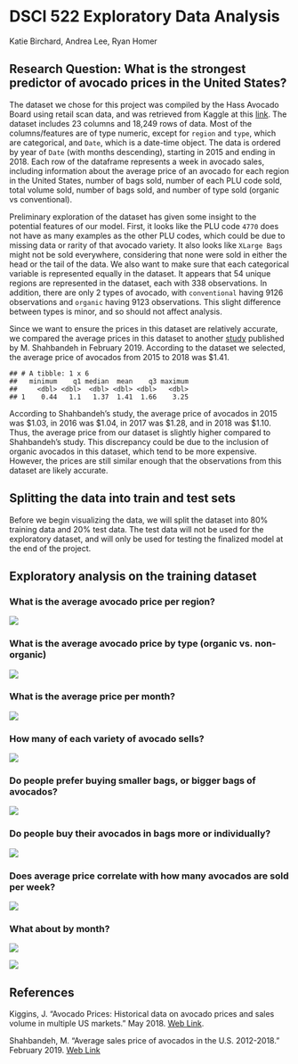 DSCI 522 Exploratory Data Analysis
================
Katie Birchard, Andrea Lee, Ryan Homer

## **Research Question**: What is the strongest predictor of avocado prices in the United States?

The dataset we chose for this project was compiled by the Hass Avocado
Board using retail scan data, and was retrieved from Kaggle at this
[link](https://www.kaggle.com/neuromusic/avocado-prices?fbclid=IwAR35kKP-Fz0yYZj-QqsZ6iNDSVnLBncxTOG3Cce3F5EupQTVHo85ecn7SBo).
The dataset includes 23 columns and 18,249 rows of data. Most of the
columns/features are of type numeric, except for `region` and `type`,
which are categorical, and `Date`, which is a date-time object. The data
is ordered by year of `Date` (with months descending), starting in 2015
and ending in 2018. Each row of the dataframe represents a week in
avocado sales, including information about the average price of an
avocado for each region in the United States, number of bags sold,
number of each PLU code sold, total volume sold, number of bags sold,
and number of type sold (organic vs conventional).

Preliminary exploration of the dataset has given some insight to the
potential features of our model. First, it looks like the PLU code
`4770` does not have as many examples as the other PLU codes, which
could be due to missing data or rarity of that avocado variety. It also
looks like `XLarge Bags` might not be sold everywhere, considering that
none were sold in either the head or the tail of the data. We also want
to make sure that each categorical variable is represented equally in
the dataset. It appears that 54 unique regions are represented in the
dataset, each with 338 observations. In addition, there are only 2 types
of avocado, with `conventional` having 9126 observations and `organic`
having 9123 observations. This slight difference between types is minor,
and so should not affect analysis.

Since we want to ensure the prices in this dataset are relatively
accurate, we compared the average prices in this dataset to another
[study](https://www.statista.com/statistics/493487/average-sales-price-of-avocados-in-the-us/)
published by M. Shahbandeh in February 2019. According to the dataset we
selected, the average price of avocados from 2015 to 2018 was $1.41.

    ## # A tibble: 1 x 6
    ##   minimum    q1 median  mean    q3 maximum
    ##     <dbl> <dbl>  <dbl> <dbl> <dbl>   <dbl>
    ## 1    0.44   1.1   1.37  1.41  1.66    3.25

According to Shahbandeh’s study, the average price of avocados in 2015
was $1.03, in 2016 was $1.04, in 2017 was $1.28, and in 2018 was $1.10.
Thus, the average price from our dataset is slightly higher compared to
Shahbandeh’s study. This discrepancy could be due to the inclusion of
organic avocados in this dataset, which tend to be more expensive.
However, the prices are still similar enough that the observations from
this dataset are likely accurate.

## Splitting the data into train and test sets

Before we begin visualizing the data, we will split the dataset into 80%
training data and 20% test data. The test data will not be used for the
exploratory dataset, and will only be used for testing the finalized
model at the end of the
project.

## Exploratory analysis on the training dataset

### What is the average avocado price per region?

![](DSCI_522_EDA_files/figure-gfm/unnamed-chunk-2-1.png)<!-- -->

### What is the average avocado price by type (organic vs. non-organic)

![](DSCI_522_EDA_files/figure-gfm/unnamed-chunk-3-1.png)<!-- -->

### What is the average price per month?

![](DSCI_522_EDA_files/figure-gfm/unnamed-chunk-4-1.png)<!-- -->

### How many of each variety of avocado sells?

![](DSCI_522_EDA_files/figure-gfm/unnamed-chunk-5-1.png)<!-- -->

### Do people prefer buying smaller bags, or bigger bags of avocados?

![](DSCI_522_EDA_files/figure-gfm/unnamed-chunk-6-1.png)<!-- -->

### Do people buy their avocados in bags more or individually?

![](DSCI_522_EDA_files/figure-gfm/unnamed-chunk-7-1.png)<!-- -->

### Does average price correlate with how many avocados are sold per week?

![](DSCI_522_EDA_files/figure-gfm/unnamed-chunk-8-1.png)<!-- -->

### What about by month?

![](DSCI_522_EDA_files/figure-gfm/unnamed-chunk-9-1.png)<!-- -->

![](DSCI_522_EDA_files/figure-gfm/unnamed-chunk-10-1.png)<!-- -->

## References

Kiggins, J. “Avocado Prices: Historical data on avocado prices and sales
volume in multiple US markets.” May 2018. [Web
Link](https://www.kaggle.com/neuromusic/avocado-prices).

Shahbandeh, M. “Average sales price of avocados in the U.S. 2012-2018.”
February 2019. [Web
Link](https://www.statista.com/statistics/493487/average-sales-price-of-avocados-in-the-us/)
